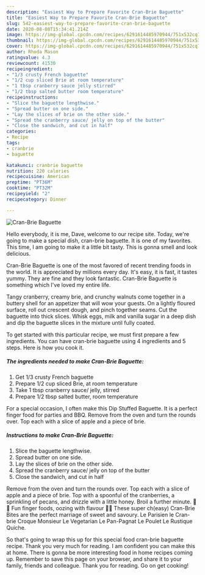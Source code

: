 ```yaml
---
description: "Easiest Way to Prepare Favorite Cran-Brie Baguette"
title: "Easiest Way to Prepare Favorite Cran-Brie Baguette"
slug: 542-easiest-way-to-prepare-favorite-cran-brie-baguette
date: 2020-08-08T15:34:41.214Z
image: https://img-global.cpcdn.com/recipes/6291614485970944/751x532cq70/cran-brie-baguette-recipe-main-photo.jpg
thumbnail: https://img-global.cpcdn.com/recipes/6291614485970944/751x532cq70/cran-brie-baguette-recipe-main-photo.jpg
cover: https://img-global.cpcdn.com/recipes/6291614485970944/751x532cq70/cran-brie-baguette-recipe-main-photo.jpg
author: Rhoda Mason
ratingvalue: 4.3
reviewcount: 41530
recipeingredient:
- "1/3 crusty French baguette"
- "1/2 cup sliced Brie at room temperature"
- "1 tbsp cranberry sauce jelly stirred"
- "1/2 tbsp salted butter room temperature"
recipeinstructions:
- "Slice the baguette lengthwise."
- "Spread butter on one side."
- "Lay the slices of brie on the other side."
- "Spread the cranberry sauce/ jelly on top of the butter"
- "Close the sandwich, and cut in half"
categories:
- Recipe
tags:
- cranbrie
- baguette

katakunci: cranbrie baguette 
nutrition: 220 calories
recipecuisine: American
preptime: "PT36M"
cooktime: "PT32M"
recipeyield: "2"
recipecategory: Dinner

---
```



![Cran-Brie Baguette](https://img-global.cpcdn.com/recipes/6291614485970944/751x532cq70/cran-brie-baguette-recipe-main-photo.jpg)

Hello everybody, it is me, Dave, welcome to our recipe site. Today, we're going to make a special dish, cran-brie baguette. It is one of my favorites. This time, I am going to make it a little bit tasty. This is gonna smell and look delicious.

Cran-Brie Baguette is one of the most favored of recent trending foods in the world. It is appreciated by millions every day. It's easy, it is fast, it tastes yummy. They are fine and they look fantastic. Cran-Brie Baguette is something which I've loved my entire life.

Tangy cranberry, creamy brie, and crunchy walnuts come together in a buttery shell for an appetizer that will wow your guests. On a lightly floured surface, roll out crescent dough, and pinch together seams. Cut the baguette into thick slices. Whisk eggs, milk and vanilla sugar in a deep dish and dip the baguette slices in the mixture until fully coated.


To get started with this particular recipe, we must first prepare a few ingredients. You can have cran-brie baguette using 4 ingredients and 5 steps. Here is how you cook it.

<!--inarticleads1-->

##### The ingredients needed to make Cran-Brie Baguette:

1. Get 1/3 crusty French baguette
1. Prepare 1/2 cup sliced Brie, at room temperature
1. Take 1 tbsp cranberry sauce/ jelly, stirred
1. Prepare 1/2 tbsp salted butter, room temperature


For a special occasion, I often make this Dip Stuffed Baguette. It is a perfect finger food for parties and BBQ. Remove from the oven and turn the rounds over. Top each with a slice of apple and a piece of brie. 

<!--inarticleads2-->

##### Instructions to make Cran-Brie Baguette:

1. Slice the baguette lengthwise.
1. Spread butter on one side.
1. Lay the slices of brie on the other side.
1. Spread the cranberry sauce/ jelly on top of the butter
1. Close the sandwich, and cut in half


Remove from the oven and turn the rounds over. Top each with a slice of apple and a piece of brie. Top with a spoonful of the cranberries, a sprinkling of pecans, and drizzle with a little honey. Broil a further minute. 🧀🍒 Fun finger foods, oozing with flavour 🍒🧀 These super ch(easy) Cran-Brie Bites are the perfect marriage of sweet and savoury. Le Parisien le Cran-brie Croque Monsieur Le Vegetarian Le Pan-Pagnat Le Poulet Le Rustique Quiche. 

So that's going to wrap this up for this special food cran-brie baguette recipe. Thank you very much for reading. I am confident you can make this at home. There is gonna be more interesting food in home recipes coming up. Remember to save this page on your browser, and share it to your family, friends and colleague. Thank you for reading. Go on get cooking!
